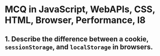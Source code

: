 # MCQ in JavaScript, WebAPIs, CSS, HTML, Browser, Performance, I8

## 1. Describe the difference between a cookie, `sessionStorage`, and `localStorage` in browsers. 
